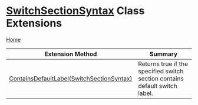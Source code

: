 # [SwitchSectionSyntax](https://docs.microsoft.com/en-us/dotnet/api/microsoft.codeanalysis.csharp.syntax.switchsectionsyntax) Class Extensions

[Home](../../../../../README.md)

| Extension Method | Summary |
| ---------------- | ------- |
| [ContainsDefaultLabel(SwitchSectionSyntax)](../../../../../Roslynator/CSharp/SyntaxExtensions/ContainsDefaultLabel/README.md) | Returns true if the specified switch section contains default switch label\. |

